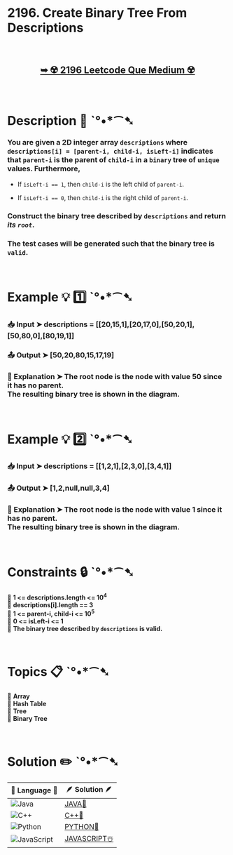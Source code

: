 # 2196. Create Binary Tree From Descriptions

</br>

<h2 align="center"> 

<a href="https://leetcode.com/problems/create-binary-tree-from-descriptions/description/?envType=daily-question&envId=2024-07-15"><strong>➥ ☢️ 2196 Leetcode Que Medium ☢️ </strong></a>
</h2>

</br>

# Description 📜 ˋ°•*⁀➷

### You are given a 2D integer array `descriptions` where `descriptions[i] = [parent-i, child-i, isLeft-i]` indicates that `parent-i` is the parent of `child-i` in a `binary` tree of `unique` values. Furthermore,

- If `isLeft-i == 1`, then `child-i` is the left child of `parent-i`.

- If `isLeft-i == 0`, then `child-i` is the right child of `parent-i`.

### Construct the binary tree described by `descriptions` and return *its `root`*.

### The test cases will be generated such that the binary tree is `valid`.



</br>

# Example 💡 1️⃣ ˋ°•*⁀➷

  ### 📥 Input  ➤ descriptions = [[20,15,1],[20,17,0],[50,20,1],[50,80,0],[80,19,1]]

  ### 📤 Output  ➤ [50,20,80,15,17,19]

  ### 🔦 Explanation  ➤ The root node is the node with value 50 since it has no parent.</br> The resulting binary tree is shown in the diagram.

</br>

# Example 💡 2️⃣ ˋ°•*⁀➷

  ### 📥 Input ➤ descriptions = [[1,2,1],[2,3,0],[3,4,1]]

  ### 📤 Output  ➤ [1,2,null,null,3,4]

  ### 🔦 Explanation ➤ The root node is the node with value 1 since it has no parent.</br> The resulting binary tree is shown in the diagram.

</br>

# Constraints 🔒 ˋ°•*⁀➷

🔹 **1 <= descriptions.length <= 10<sup>4</sup>** </br>
🔹 **descriptions[i].length == 3** </br>
🔹 **1 <= parent-i, child-i <= 10<sup>5</sup>** </br>
🔹 **0 <= isLeft-i <= 1** </br>
🔹 **The binary tree described by `descriptions` is valid.** </br>

</br>

# Topics 📋 ˋ°•*⁀➷

🔸 **Array**  </br>
🔸 **Hash Table**  </br>
🔸 **Tree**  </br>
🔸 **Binary Tree**  </br>

</br>

# Solution ✏️ ˋ°•*⁀➷

| 📒 Language 📒  | 🪶 Solution 🪶 |
| ------------- | ------------- |
|  ![Java](https://img.shields.io/badge/java-%23ED8B00.svg?style=for-the-badge&logo=openjdk&logoColor=white)  | [JAVA🍁]() |
|  ![C++](https://img.shields.io/badge/c++-%2300599C.svg?style=for-the-badge&logo=c%2B%2B&logoColor=white)  | [C++🎲]()  |
|  ![Python](https://img.shields.io/badge/python-3670A0?style=for-the-badge&logo=python&logoColor=ffdd54)    | [PYTHON🍰]() |
| ![JavaScript](https://img.shields.io/badge/javascript-%23323330.svg?style=for-the-badge&logo=javascript&logoColor=%23F7DF1E)   | [JAVASCRIPT☃️]() |

